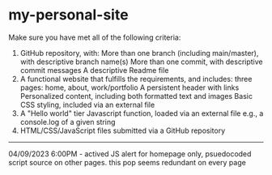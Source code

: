 # my-personal-site

Make sure you have met all of the following criteria:

1. GitHub repository, with:
More than one branch (including main/master), with descriptive branch name(s)
More than one commit, with descriptive commit messages
A descriptive Readme file
2. A functional website that fulfills the requirements, and includes:
three pages: home, about, work/portfolio
A persistent header with links
Personalized content, including both formatted text and images
Basic CSS styling, included via an external file
3. A "Hello world" tier Javascript function, loaded via an external file
e.g., a console.log of a given string
4. HTML/CSS/JavaScript files submitted via a GitHub repository

---

04/09/2023 6:00PM - actived JS alert for homepage only, psuedocoded script source on other pages. this pop seems redundant on every page